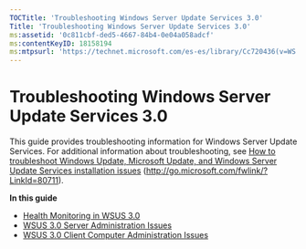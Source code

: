 ```yaml
---
TOCTitle: 'Troubleshooting Windows Server Update Services 3.0'
Title: 'Troubleshooting Windows Server Update Services 3.0'
ms:assetid: '0c811cbf-ded5-4667-84b4-0e04a058adcf'
ms:contentKeyID: 18158194
ms:mtpsurl: 'https://technet.microsoft.com/es-es/library/Cc720436(v=WS.10)'
---
```


Troubleshooting Windows Server Update Services 3.0
==================================================

This guide provides troubleshooting information for Windows Server Update Services. For additional information about troubleshooting, see [How to troubleshoot Windows Update, Microsoft Update, and Windows Server Update Services installation issues](http://go.microsoft.com/fwlink/?linkid=80711) (http://go.microsoft.com/fwlink/?LinkId=80711).

**In this guide**

-   [Health Monitoring in WSUS 3.0](https://technet.microsoft.com/2e8a4be2-43b2-4a2c-96f6-667c4558f18d)
-   [WSUS 3.0 Server Administration Issues](https://technet.microsoft.com/2b4b2b71-0573-45f6-a44e-d5635a7840ba)
-   [WSUS 3.0 Client Computer Administration Issues](https://technet.microsoft.com/6f57fa45-ff51-4a03-8827-d0471ed423b7)
